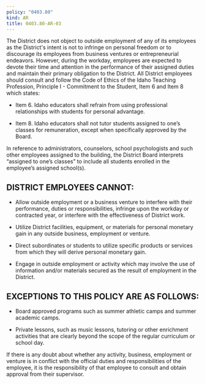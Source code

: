 ```yaml
---
policy: "0403.80"
kind: AR
title: 0403.80-AR-03
---
```


The District does not object to outside employment of any of its employees as the District's intent is not to infringe on personal freedom or to discourage its employees from business ventures or entrepreneurial endeavors. However, during the workday, employees are expected to devote their time and attention in the performance of their assigned duties and maintain their primary obligation to the District.  All District employees should consult and follow the Code of Ethics of the Idaho Teaching Profession, Principle I - Commitment to the Student, Item 6 and Item 8 which states:

- Item 6. Idaho educators shall refrain from using professional relationships with students for personal advantage.

- Item 8. Idaho educators shall not tutor students assigned to one’s classes for remuneration, except when specifically approved by the Board.

In reference to administrators, counselors, school psychologists and such other employees assigned to the building, the District Board interprets “assigned to one’s classes” to include all students enrolled in the employee’s assigned school(s).

## DISTRICT EMPLOYEES CANNOT:

- Allow outside employment or a business venture to interfere with their performance, duties or responsibilities, infringe upon the workday or contracted year, or interfere with the effectiveness of District work.

- Utilize District facilities, equipment, or materials for personal monetary gain in any outside business, employment or venture.

- Direct subordinates or students to utilize specific products or services from which they will derive personal monetary gain.

- Engage in outside employment or activity which may involve the use of information and/or materials secured as the result of employment in the District.

## EXCEPTIONS TO THIS POLICY ARE AS FOLLOWS:

- Board approved programs such as summer athletic camps and summer academic camps.

- Private lessons, such as music lessons, tutoring or other enrichment activities that are clearly beyond the scope of the regular curriculum or school day.

If there is any doubt about whether any activity, business, employment or venture is in conflict with the official duties and responsibilities of the employee, it is the responsibility of that employee to consult and obtain approval from their supervisor.

